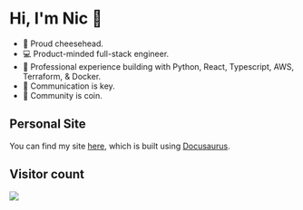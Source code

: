 # Hi, I'm Nic 🖖

- 🧀 Proud cheesehead.
- 💻 Product-minded full-stack engineer.
- 🔭 Professional experience building with Python, React, Typescript, AWS, Terraform, & Docker.
- 🔑 Communication is key.
- 🤑 Community is coin.

## Personal Site

You can find my site [here](https://wisconic-git.vercel.app/), which is built using [Docusaurus](https://docusaurus.io/).

## Visitor count

<img src="https://profile-counter.glitch.me/wisconic/count.svg" />

